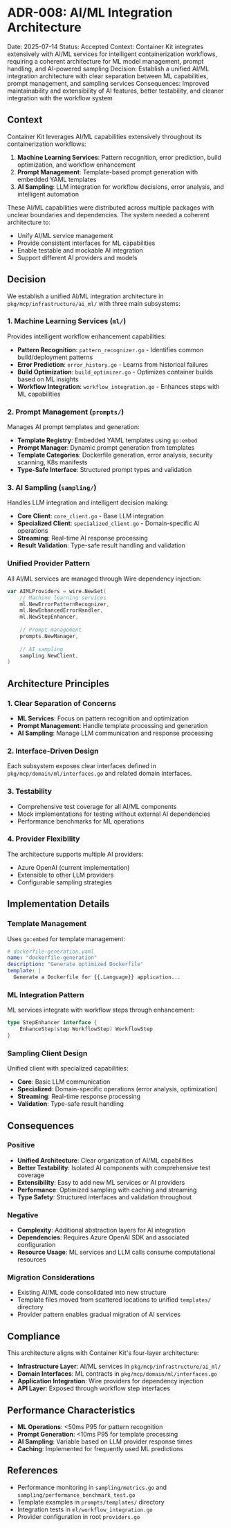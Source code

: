 # ADR-008: AI/ML Integration Architecture

Date: 2025-07-14
Status: Accepted
Context: Container Kit integrates extensively with AI/ML services for intelligent containerization workflows, requiring a coherent architecture for ML model management, prompt handling, and AI-powered sampling
Decision: Establish a unified AI/ML integration architecture with clear separation between ML capabilities, prompt management, and sampling services
Consequences: Improved maintainability and extensibility of AI features, better testability, and cleaner integration with the workflow system

## Context

Container Kit leverages AI/ML capabilities extensively throughout its containerization workflows:

1. **Machine Learning Services**: Pattern recognition, error prediction, build optimization, and workflow enhancement
2. **Prompt Management**: Template-based prompt generation with embedded YAML templates 
3. **AI Sampling**: LLM integration for workflow decisions, error analysis, and intelligent automation

These AI/ML capabilities were distributed across multiple packages with unclear boundaries and dependencies. The system needed a coherent architecture to:
- Unify AI/ML service management
- Provide consistent interfaces for ML capabilities
- Enable testable and mockable AI integration
- Support different AI providers and models

## Decision

We establish a unified AI/ML integration architecture in `pkg/mcp/infrastructure/ai_ml/` with three main subsystems:

### 1. Machine Learning Services (`ml/`)
Provides intelligent workflow enhancement capabilities:
- **Pattern Recognition**: `pattern_recognizer.go` - Identifies common build/deployment patterns
- **Error Prediction**: `error_history.go` - Learns from historical failures
- **Build Optimization**: `build_optimizer.go` - Optimizes container builds based on ML insights
- **Workflow Integration**: `workflow_integration.go` - Enhances steps with ML capabilities

### 2. Prompt Management (`prompts/`)
Manages AI prompt templates and generation:
- **Template Registry**: Embedded YAML templates using `go:embed`
- **Prompt Manager**: Dynamic prompt generation from templates
- **Template Categories**: Dockerfile generation, error analysis, security scanning, K8s manifests
- **Type-Safe Interface**: Structured prompt types and validation

### 3. AI Sampling (`sampling/`)
Handles LLM integration and intelligent decision making:
- **Core Client**: `core_client.go` - Base LLM integration
- **Specialized Client**: `specialized_client.go` - Domain-specific AI operations
- **Streaming**: Real-time AI response processing
- **Result Validation**: Type-safe result handling and validation

### Unified Provider Pattern
All AI/ML services are managed through Wire dependency injection:

```go
var AIMLProviders = wire.NewSet(
    // Machine learning services
    ml.NewErrorPatternRecognizer,
    ml.NewEnhancedErrorHandler, 
    ml.NewStepEnhancer,
    
    // Prompt management
    prompts.NewManager,
    
    // AI sampling
    sampling.NewClient,
)
```

## Architecture Principles

### 1. Clear Separation of Concerns
- **ML Services**: Focus on pattern recognition and optimization
- **Prompt Management**: Handle template processing and generation
- **AI Sampling**: Manage LLM communication and response processing

### 2. Interface-Driven Design
Each subsystem exposes clear interfaces defined in `pkg/mcp/domain/ml/interfaces.go` and related domain interfaces.

### 3. Testability
- Comprehensive test coverage for all AI/ML components
- Mock implementations for testing without external AI dependencies
- Performance benchmarks for ML operations

### 4. Provider Flexibility
The architecture supports multiple AI providers:
- Azure OpenAI (current implementation)
- Extensible to other LLM providers
- Configurable sampling strategies

## Implementation Details

### Template Management
Uses `go:embed` for template management:
```yaml
# dockerfile-generation.yaml
name: "dockerfile-generation"
description: "Generate optimized Dockerfile"
template: |
  Generate a Dockerfile for {{.Language}} application...
```

### ML Integration Pattern
ML services integrate with workflow steps through enhancement:
```go
type StepEnhancer interface {
    EnhanceStep(step WorkflowStep) WorkflowStep
}
```

### Sampling Client Design
Unified client with specialized capabilities:
- **Core**: Basic LLM communication
- **Specialized**: Domain-specific operations (error analysis, optimization)
- **Streaming**: Real-time response processing
- **Validation**: Type-safe result handling

## Consequences

### Positive
- **Unified Architecture**: Clear organization of AI/ML capabilities
- **Better Testability**: Isolated AI components with comprehensive test coverage
- **Extensibility**: Easy to add new ML services or AI providers
- **Performance**: Optimized sampling with caching and streaming
- **Type Safety**: Structured interfaces and validation throughout

### Negative
- **Complexity**: Additional abstraction layers for AI integration
- **Dependencies**: Requires Azure OpenAI SDK and associated configuration
- **Resource Usage**: ML services and LLM calls consume computational resources

### Migration Considerations
- Existing AI/ML code consolidated into new structure
- Template files moved from scattered locations to unified `templates/` directory
- Provider pattern enables gradual migration of AI services

## Compliance

This architecture aligns with Container Kit's four-layer architecture:
- **Infrastructure Layer**: AI/ML services in `pkg/mcp/infrastructure/ai_ml/`
- **Domain Interfaces**: ML contracts in `pkg/mcp/domain/ml/interfaces.go`
- **Application Integration**: Wire providers for dependency injection
- **API Layer**: Exposed through workflow step interfaces

## Performance Characteristics
- **ML Operations**: <50ms P95 for pattern recognition
- **Prompt Generation**: <10ms P95 for template processing  
- **AI Sampling**: Variable based on LLM provider response times
- **Caching**: Implemented for frequently used ML predictions

## References
- Performance monitoring in `sampling/metrics.go` and `sampling/performance_benchmark_test.go`
- Template examples in `prompts/templates/` directory
- Integration tests in `ml/workflow_integration.go`
- Provider configuration in root `providers.go`